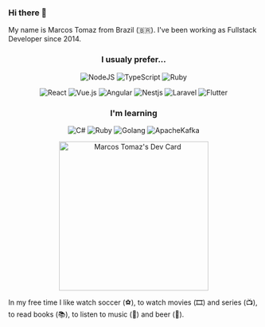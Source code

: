 ### Hi there 👋

My name is Marcos Tomaz from Brazil (🇧🇷). I've been working as Fullstack Developer since 2014.

<h3 align="center">
  I usualy prefer...
</h3>
<p align="center">
  <img alt="NodeJS" src="https://img.shields.io/badge/node.js%20-%2343853D.svg?&style=for-the-badge&logo=node.js&logoColor=white"/>
  <img alt="TypeScript" src="https://img.shields.io/badge/typescript%20-%23007ACC.svg?&style=for-the-badge&logo=typescript&logoColor=white"/>
  <img alt="Ruby" src="https://img.shields.io/badge/ruby-%2320232a.svg?&style=for-the-badge&logo=ruby&logoColor=red"/>
</p>
<p align="center">
  <img alt="React" src="https://img.shields.io/badge/react%20-%2320232a.svg?&style=for-the-badge&logo=react&logoColor=%2361DAFB"/>
  <img alt="Vue.js" src="https://img.shields.io/badge/vuejs%20-%2335495e.svg?&style=for-the-badge&logo=vue.js&logoColor=%234FC08D"/>
  <img alt="Angular" src="https://img.shields.io/badge/angular%20-%23DD0031.svg?&style=for-the-badge&logo=angular&logoColor=white"/>
  <img alt="Nestjs" src="https://img.shields.io/badge/nestjs-%23DD0031.svg?logo=nestjs&style=for-the-badge" />
  <img alt="Laravel" src="https://img.shields.io/badge/laravel-%2320232a.svg?logo=laravel&style=for-the-badge" />
  <img alt="Flutter" src="https://img.shields.io/badge/flutter-%2320232a.svg?logo=flutter&style=for-the-badge&logoColor=blue">
</p>

<h3 align="center">
 I'm learning  
</h3>
<p align="center">
  <img alt="C#" src="https://img.shields.io/badge/c%23%20-%2320232a.svg?&style=for-the-badge&logo=c-sharp&logoColor=white"/>
  <img alt="Ruby" src="https://img.shields.io/badge/ruby-%2320232a.svg?&style=for-the-badge&logo=ruby&logoColor=red"/>
  <img alt="Golang" src="https://img.shields.io/badge/golang-%2320232a.svg?logo=go&style=for-the-badge" />
  <img alt="ApacheKafka" src="https://img.shields.io/badge/kafka-%2320232a.svg?logo=apachekafka&style=for-the-badge"/>
</p>

 <p align="center">
<a href="https://app.daily.dev/marcosvto"><img src="https://api.daily.dev/devcards/4638303f6bd04aafb6ab1a582b5eb5e2.png?r=vqk" width="300" alt="Marcos Tomaz's Dev Card"/></a>
  </p>
<p>
In my free time I like watch soccer (⚽️), to watch movies (🎞️) and series (📺), to read books (📚), to listen to music (🎵) and beer (🍺).
</p>


